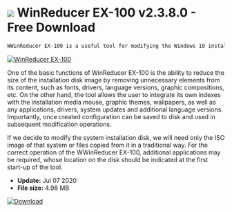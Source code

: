 # ![](https://cdn.softexe.net/static/icon/win.gif) WinReducer EX-100 v2.3.8.0 - Free Download

```sh
WWinReducer EX-100 is a useful tool for modifying the Windows 10 installation disk. Using it, we adapt the installed operating environment to your needs, removing unnecessary components from it, and adding components that we would have to install at a later stage manually.
```
[![WinReducer EX-100](https:https://tse4.mm.bing.net/th?id=OIP.DcJjZ7U_-SZWiXB8R3fQuQHaEi&pid=Api)](https://softexe.net/win/system/system-tools/winreducer-ex-100:aRah.html)

One of the basic functions of WinReducer EX-100 is the ability to reduce the size of the installation disk image by removing unnecessary elements from its content, such as fonts, drivers, language versions, graphic compositions, etc. On the other hand, the tool allows the user to integrate its own indexes with the installation media mouse, graphic themes, wallpapers, as well as any applications, drivers, system updates and additional language versions. Importantly, once created configuration can be saved to disk and used in subsequent modification operations.
 
 If we decide to modify the system installation disk, we will need only the ISO image of that system or files copied from it in a traditional way. For the correct operation of the WWinReducer EX-100, additional applications may be required, whose location on the disk should be indicated at the first start-up of the tool.


- **Update:** Jul 07 2020
- **File size:** 4.98 MB

[![Download](https://cdn.softexe.net/static/img/download.png)](https://softexe.net/win/system/system-tools/winreducer-ex-100:aRah.html)

